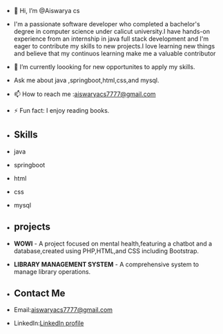 - 👋 Hi, I’m @Aiswarya cs
- I'm a passionate software developer who completed a bachelor's degree in computer science under calicut university.I have hands-on experience from an internship in java full stack development and I'm eager to contribute my skills to new projects.I love learning new things and believe that my continuos learning make me a valuable contributor
- 👀 I’m currently loooking for new opportunites to apply my skills.
- Ask me about java ,springboot,html,css,and mysql.
- 📫 How to reach me :aiswaryacs7777@gmail.com
- ⚡ Fun fact: I enjoy reading books.

- ## Skills
- java
- springboot
- html
- css
- mysql

- ## projects
- **WOWI** - A project focused on mental health,featuring a chatbot and a database,created using PHP,HTML,and CSS including Bootstrap.
- **LIBRARY MANAGEMENT SYSTEM** - A comprehensive system to manage library operations.

- ## Contact Me
- Email:[aiswaryacs7777@gmail.com](mailto:aiswaryacs7777@gmail.com)
- LinkedIn:[LinkedIn profile](https://www.linkedin.com/in/aiswarya-c-s-718622234)

<!---
Aiswaryacs7777/Aiswaryacs7777 is a ✨ special ✨ repository because its `README.md` (this file) appears on your GitHub profile.
You can click the Preview link to take a look at your changes.
--->
